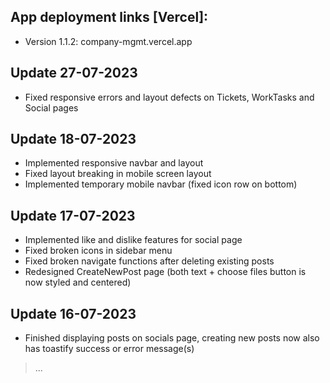 
## App deployment links [Vercel]:
- Version 1.1.2: company-mgmt.vercel.app

## Update 27-07-2023

- Fixed responsive errors and layout defects on Tickets, WorkTasks and Social pages

## Update 18-07-2023

- Implemented responsive navbar and layout
- Fixed layout breaking in mobile screen layout
- Implemented temporary mobile navbar (fixed icon row on bottom)


## Update 17-07-2023

- Implemented like and dislike features for social page
- Fixed broken icons in sidebar menu
- Fixed broken navigate functions after deleting existing posts
- Redesigned CreateNewPost page (both text + choose files button is now styled and centered)


## Update 16-07-2023

- Finished displaying posts on socials page, creating new posts now also has toastify success or error message(s)


>...
